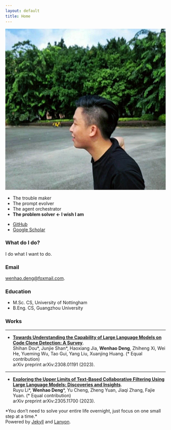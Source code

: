 ```yaml
---
layout: default
title: Home
---
```


<div class="about-container">
  <div class="about-image">
    <img src="/public/pic.jpg" alt="Portrait of Wenhao Deng" loading="lazy" decoding="async" />
  </div>
  <div class="about-content">
    <ul class="about-definitions">
      <li>The trouble maker</li>
      <li>The prompt evolver</li>
      <li>The agent orchestrator</li>
      <li><strong>The problem solver ← I wish I am</strong></li>
    </ul>
    <ul class="about-links">
      <li>
        <a href="https://github.com/w3nhao" target="_blank" rel="me noopener noreferrer" aria-label="GitHub profile">
          <i class="fab fa-github fa-fw" aria-hidden="true"></i> GitHub
        </a>
      </li>
      <li>
        <a href="https://scholar.google.com/citations?user=c7XCft4AAAAJ&hl=en" target="_blank" rel="me noopener noreferrer" aria-label="Google Scholar profile">
          <i class="fas fa-graduation-cap fa-fw" aria-hidden="true"></i> Google Scholar
        </a>
      </li>
    </ul>
  </div>
</div>


### What do I do?

I do what I want to do.

### Email

wenhao.deng@foxmail.com.

### Education

- M.Sc. CS, University of Nottingham
- B.Eng. CS, Guangzhou University

### Works
---
- [**Towards Understanding the Capability of Large Language Models on Code Clone Detection: A Survey**](https://arxiv.org/abs/2308.01191).  
 Shihan Dou\*, Junjie Shan\*, Haoxiang Jia, **Wenhao Deng**, Zhiheng Xi, Wei He, Yueming Wu, Tao Gui, Yang Liu, Xuanjing Huang. (* Equal contribution)  
 arXiv preprint arXiv:2308.01191 (2023). 

---
- [**Exploring the Upper Limits of Text-Based Collaborative Filtering Using Large Language Models: Discoveries and Insights**](https://arxiv.org/abs/2305.11700).  
Ruyu Li\*, **Wenhao Deng**\*, Yu Cheng, Zheng Yuan, Jiaqi Zhang, Fajie Yuan. (* Equal contribution)  
arXiv preprint arXiv:2305.11700 (2023). 


<div class="homepage-footnote">
  <div class="inspirational-quote">
    *You don’t need to solve your entire life overnight, just focus on one small step at a time.*
  </div>
  Powered by <a href="https://jekyllrb.com/">Jekyll</a> and <a href="https://github.com/poole/lanyon">Lanyon</a>.
<div>


<!-- 
<div class="cat-gif-container">
  <img src="/public/spinning-cat.gif" alt="Spinning 3D Cat" />
  Powered by <a href="https://jekyllrb.com/">Jekyll</a> and <a href="https://github.com/poole/lanyon">Lanyon</a>.
</div> -->
